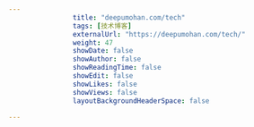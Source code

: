 ---
                title: "deepumohan.com/tech"
                tags: [技术博客]
                externalUrl: "https://deepumohan.com/tech/"
                weight: 47
                showDate: false
                showAuthor: false
                showReadingTime: false
                showEdit: false
                showLikes: false
                showViews: false
                layoutBackgroundHeaderSpace: false
                ---

